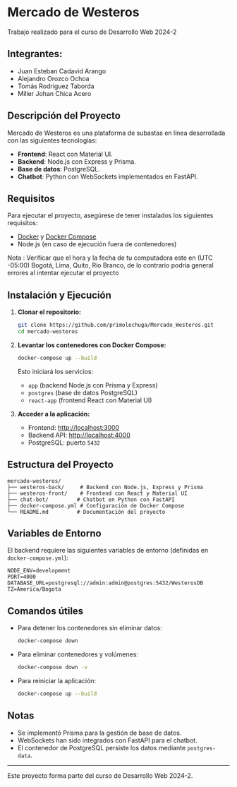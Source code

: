 # Mercado de Westeros

Trabajo realizado para el curso de Desarrollo Web 2024-2

## Integrantes:

- Juan Esteban Cadavid Arango
- Alejandro Orozco Ochoa
- Tomás Rodríguez Taborda
- Miller Johan Chica Acero

## Descripción del Proyecto

Mercado de Westeros es una plataforma de subastas en línea desarrollada con las siguientes tecnologías:

- **Frontend**: React con Material UI.
- **Backend**: Node.js con Express y Prisma.
- **Base de datos**: PostgreSQL.
- **Chatbot**: Python con WebSockets implementados en FastAPI.

## Requisitos

Para ejecutar el proyecto, asegúrese de tener instalados los siguientes requisitos:

- [Docker](https://www.docker.com/) y [Docker Compose](https://docs.docker.com/compose/)
- Node.js (en caso de ejecución fuera de contenedores)

Nota : Verificar que el hora y la fecha de tu computadora este en (UTC -05:00) Bogotá, Lima, Quito, Rio Branco, de lo contrario podria general errores al intentar ejecutar el proyecto 

## Instalación y Ejecución

1. **Clonar el repositorio:**
   ```sh
   git clone https://github.com/primolechuga/Mercado_Westeros.git
   cd mercado-westeros
   ```

2. **Levantar los contenedores con Docker Compose:**
   ```sh
   docker-compose up --build
   ```
   Esto iniciará los servicios:
   - `app` (backend Node.js con Prisma y Express)
   - `postgres` (base de datos PostgreSQL)
   - `react-app` (frontend React con Material UI)

3. **Acceder a la aplicación:**
   - Frontend: [http://localhost:3000](http://localhost:3000)
   - Backend API: [http://localhost:4000](http://localhost:4000)
   - PostgreSQL: puerto `5432`

## Estructura del Proyecto

```
mercado-westeros/
├── westeros-back/     # Backend con Node.js, Express y Prisma
├── westeros-front/    # Frontend con React y Material UI
├── chat-bot/         # Chatbot en Python con FastAPI
├── docker-compose.yml # Configuración de Docker Compose
└── README.md         # Documentación del proyecto
```

## Variables de Entorno

El backend requiere las siguientes variables de entorno (definidas en `docker-compose.yml`):

```env
NODE_ENV=development
PORT=4000
DATABASE_URL=postgresql://admin:admin@postgres:5432/WesterosDB
TZ=America/Bogota
```

## Comandos útiles

- Para detener los contenedores sin eliminar datos:
  ```sh
  docker-compose down
  ```
- Para eliminar contenedores y volúmenes:
  ```sh
  docker-compose down -v
  ```
- Para reiniciar la aplicación:
  ```sh
  docker-compose up --build
  ```

## Notas

- Se implementó Prisma para la gestión de base de datos.
- WebSockets han sido integrados con FastAPI para el chatbot.
- El contenedor de PostgreSQL persiste los datos mediante `postgres-data`.

---

Este proyecto forma parte del curso de Desarrollo Web 2024-2.

